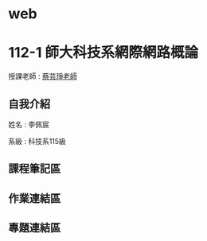 # web
# 112-1 師大科技系網際網路概論
授課老師 : [蔡芸琤老師](https://github.com/pecu)<br />

自我介紹
-------------
姓名 : 李佩宸

系級 : 科技系115級 

## 課程筆記區 
## 作業連結區
## 專題連結區
